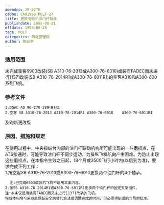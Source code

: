 ```yaml
---
amendno: 39-2270  
cadno: CAD1998-MULT-27  
title: 更换发动机油门杆轴承  
publishdate: 1998-08-21  
effdate: 1998-08-28  
tags: MULT  
categories: 西北管理局  
author: 陈岳亭  
---
```

  
### 适用范围  
未完成空客6903改装(SB A310-76-2013或A300-76-6010)或装有FADEC而未进行11371改装(SB A310-76-2014R1或A300-76-6011R1)的空客A310和A300-600系列飞机。  
  
<!--more-->  
### 参考文件  
    1.DGAC AD 96-270-209(B)R1  
    2.空客 SB A310-76-2013 A310-76-2014R1 A300-76-6010    A300-76-6011R1  
及昀新更改版  
  
### 原因、措施和规定  
在使用过程中，中央操纵台内部的油门杆联动机构所可能出现的一些磨损点，在ATS接通时，可能导致油门杆不同步运动，为操纵飞机航向产生困难。为防止出现这些磨损点，在本指令生效之日起，18个月或3500飞行小时内(以后到为准)，要求完成下列工作：  
    1.按空客SB A310-76-2013或A300-76-6010更换两个油门杆的4个轴承。  
      
      注:已完成6903改装的飞机不适用本条内容。  
    2.按SB A310-76-2014R1或A300-76-6011R1更换两个油门杆的固定支架组件。       注:本条仅适用装有FADEC而又未进行11371改装的飞机。  
    完成本指令可采取能保证安全的替代方法或调整完成的时间，但必须得到适航当局的批准。  
